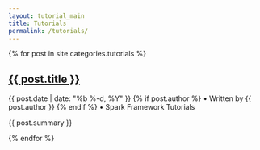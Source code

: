 ```yaml
---
layout: tutorial_main
title: Tutorials
permalink: /tutorials/
---
```


<div class="posts">
{% for post in site.categories.tutorials %}
  <div class="post">
    <h2><a class="post-link" href="{{ post.url | prepend: site.baseurl }}">{{ post.title }}</a></h2>
    <div class="post-meta">
        {{ post.date | date: "%b %-d, %Y" }}
        {% if post.author %} • Written by {{ post.author }} {% endif %} • Spark Framework Tutorials
     </div>
    <p>{{ post.summary }}</p>
  </div>
{% endfor %}
</div>
